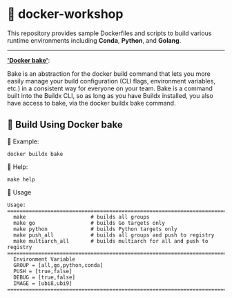 # 🚀 docker-workshop

This repository provides sample Dockerfiles and scripts to build various runtime environments including **Conda**, **Python**, and **Golang**.

---

**['Docker bake'](https://docs.docker.com/build/bake/introduction/)**:

Bake is an abstraction for the docker build command that lets you more easily manage your build configuration (CLI flags, environment variables, etc.) in a consistent way for everyone on your team.
Bake is a command built into the Buildx CLI, so as long as you have Buildx installed, you also have access to bake, via the docker buildx bake command.


## 🔧 Build Using Docker bake
📌 Example:
```
docker buildx bake
```

📘 Help:
```
make help
```

🔄 Usage
```
Usage:
=============================================================================
  make                     # builds all groups
  make go                  # builds Go targets only
  make python              # builds Python targets only
  make push_all            # builds all groups and push to registry
  make multiarch_all       # builds multiarch for all and push to registry
=============================================================================
  Environment Variable
  GROUP = [all,go,python,conda]
  PUSH = [true,false]
  DEBUG = [true,false]
  IMAGE = [ubi8,ubi9]
=============================================================================
```
